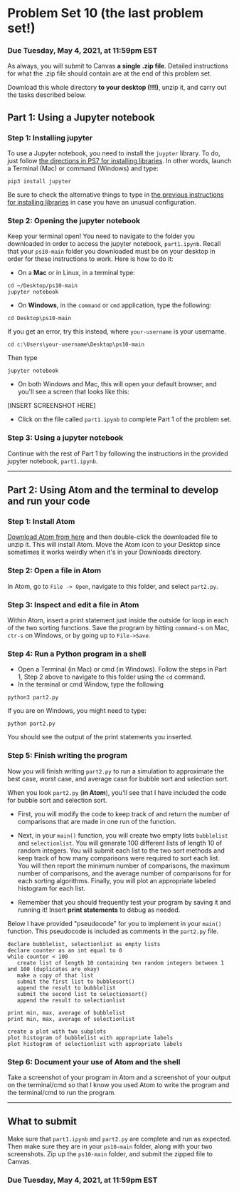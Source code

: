# Problem Set 10 (the last problem set!)

### Due Tuesday, May 4, 2021, at 11:59pm EST

As always, you will submit to Canvas **a single .zip file**. Detailed instructions for what the .zip file should contain are at the end of this problem set. 

Download this whole directory **to your desktop (!!!)**, unzip it, and carry out the tasks described below.

## Part 1: Using a Jupyter notebook

### Step 1: Installing jupyter
To use a Jupyter notebook, you need to install the `juypter` library. To do, just follow [the directions in PS7 for installing libraries](https://github.com/CSC1-1101-TTh9-S21/ps7#step-1-install-the-libraries). In other words, launch a Terminal (Mac) or command (Windows) and type:

`pip3 install jupyter`

Be sure to check the alternative things to type in [the previous instructions for installing libraries](https://github.com/CSC1-1101-TTh9-S21/ps7#step-1-install-the-libraries) in case you have an unusual configuration.

### Step 2: Opening the jupyter notebook
Keep your terminal open! You need to navigate to the folder you downloaded in order to access the jupyter notebook, `part1.ipynb`. Recall that your `ps10-main` folder you downloaded must be on your desktop in order for these instructions to work. Here is how to do it:

* On a **Mac** or in Linux, in a terminal type: 

```
cd ~/Desktop/ps10-main
jupyter notebook
```

* On **Windows**, in the `command` or `cmd` application, type the following:

```
cd Desktop\ps10-main
```

If you get an error, try this instead, where `your-username` is your username.

```
cd c:\Users\your-username\Desktop\ps10-main
```

Then type

```
jupyter notebook
```

* On both Windows and Mac, this will open your default browser, and you'll see a screen that looks like this:

[INSERT SCREENSHOT HERE]

* Click on the file called `part1.ipynb` to complete Part 1 of the problem set.

### Step 3: Using a jupyter notebook
Continue with the rest of Part 1 by following the instructions in the provided jupyter notebook, `part1.ipynb`.

---

## Part 2: Using Atom and the terminal to develop and run your code 

### Step 1: Install Atom
[Download Atom from here](https://atom.io) and then double-click the downloaded file to unzip it. This will install Atom. Move the Atom icon to your Desktop since sometimes it works weirdly when it's in your Downloads directory.


### Step 2: Open a file in Atom
In Atom, go to `File -> Open`, navigate to this folder, and select `part2.py`.


### Step 3: Inspect and edit a file in Atom
Within Atom, insert a print statement just inside the outside for loop in each of the two sorting functions. Save the program by hitting `command-s` on Mac, `ctr-s` on Windows, or by going up to `File->Save`.

### Step 4: Run a Python program in a shell
* Open a Terminal (in Mac) or cmd (in Windows). Follow the steps in Part 1, Step 2 above to navigate to this folder using the `cd` command. 
* In the terminal or cmd Window, type the following

```
python3 part2.py
```

If you are on Windows, you might need to type:

```
python part2.py
```

You should see the output of the print statements you inserted.

### Step 5: Finish writing the program
Now you will finish writing `part2.py` to run a simulation to approximate the best case, worst case, and average case for bubble sort and selection sort. 

When you look `part2.py` (**in Atom**), you'll see that I have included the code for bubble sort and selection sort. 

* First, you will modify the code to keep track of and return the number of comparisons that are made in one run of the function. 

* Next, in your `main()` function, you will create two empty lists `bubblelist` and `selectionlist`. You will generate 100 different lists of length 10 of random integers. You will submit each list to the two sort methods and keep track of how many comparisons were required to sort each list. You will then report the minimum number of comparisons, the maximum number of comparisons, and the average number of comparisons for for each sorting algorithms. Finally, you will plot an appropriate labeled histogram for each list.

* Remember that you should frequently test your program by saving it and running it! Insert **print statements** to debug as needed.

Below I have provided "pseudocode" for you to implement in your `main()` function. This pseudocode is included as comments in the `part2.py` file.

```
declare bubblelist, selectionlist as empty lists
declare counter as an int equal to 0
while counter < 100
   create list of length 10 containing ten random integers between 1 and 100 (duplicates are okay)
   make a copy of that list
   submit the first list to bubblesort()
   append the result to bubblelist
   submit the second list to selectionsort()
   append the result to selectionlist

print min, max, average of bubblelist
print min, max, average of selectionlist

create a plot with two subplots
plot histogram of bubblelist with appropriate labels
plot histogram of selectionlist with appropriate labels
```

### Step 6: Document your use of Atom and the shell
Take a screenshot of your program in Atom and a screenshot of your output on the terminal/cmd so that I know you used Atom to write the program and the terminal/cmd to run the program.

---

## What to submit
Make sure that `part1.ipynb` and `part2.py` are complete and run as expected. Then make sure they are in your `ps10-main` folder, along with your two screenshots. Zip up the `ps10-main` folder, and submit the zipped file to Canvas.
 
 ### Due Tuesday, May 4, 2021, at 11:59pm EST





